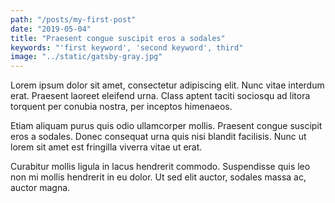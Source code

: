 ```yaml
---
path: "/posts/my-first-post"
date: "2019-05-04"
title: "Praesent congue suscipit eros a sodales"
keywords: "'first keyword', 'second keyword', third"
image: "../static/gatsby-gray.jpg"
---
```


Lorem ipsum dolor sit amet, consectetur adipiscing elit. Nunc vitae interdum erat. Praesent laoreet eleifend urna. Class aptent taciti sociosqu ad litora torquent per conubia nostra, per inceptos himenaeos.

Etiam aliquam purus quis odio ullamcorper mollis. Praesent congue suscipit eros a sodales. Donec consequat urna quis nisi blandit facilisis. Nunc ut lorem sit amet est fringilla viverra vitae ut erat.

Curabitur mollis ligula in lacus hendrerit commodo. Suspendisse quis leo non mi mollis hendrerit in eu dolor. Ut sed elit auctor, sodales massa ac, auctor magna.
